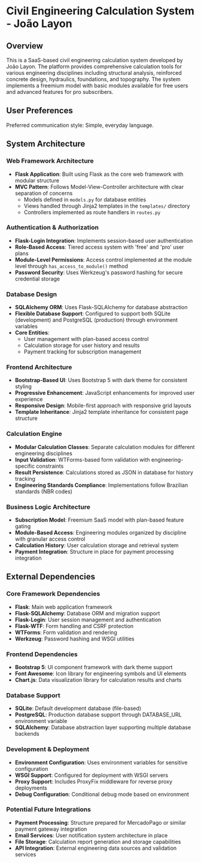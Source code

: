 # Civil Engineering Calculation System - João Layon

## Overview

This is a SaaS-based civil engineering calculation system developed by João Layon. The platform provides comprehensive calculation tools for various engineering disciplines including structural analysis, reinforced concrete design, hydraulics, foundations, and topography. The system implements a freemium model with basic modules available for free users and advanced features for pro subscribers.

## User Preferences

Preferred communication style: Simple, everyday language.

## System Architecture

### Web Framework Architecture
- **Flask Application**: Built using Flask as the core web framework with modular structure
- **MVC Pattern**: Follows Model-View-Controller architecture with clear separation of concerns
  - Models defined in `models.py` for database entities
  - Views handled through Jinja2 templates in the `templates/` directory
  - Controllers implemented as route handlers in `routes.py`

### Authentication & Authorization
- **Flask-Login Integration**: Implements session-based user authentication
- **Role-Based Access**: Tiered access system with 'free' and 'pro' user plans
- **Module-Level Permissions**: Access control implemented at the module level through `has_access_to_module()` method
- **Password Security**: Uses Werkzeug's password hashing for secure credential storage

### Database Design
- **SQLAlchemy ORM**: Uses Flask-SQLAlchemy for database abstraction
- **Flexible Database Support**: Configured to support both SQLite (development) and PostgreSQL (production) through environment variables
- **Core Entities**:
  - User management with plan-based access control
  - Calculation storage for user history and results
  - Payment tracking for subscription management

### Frontend Architecture
- **Bootstrap-Based UI**: Uses Bootstrap 5 with dark theme for consistent styling
- **Progressive Enhancement**: JavaScript enhancements for improved user experience
- **Responsive Design**: Mobile-first approach with responsive grid layouts
- **Template Inheritance**: Jinja2 template inheritance for consistent page structure

### Calculation Engine
- **Modular Calculation Classes**: Separate calculation modules for different engineering disciplines
- **Input Validation**: WTForms-based form validation with engineering-specific constraints
- **Result Persistence**: Calculations stored as JSON in database for history tracking
- **Engineering Standards Compliance**: Implementations follow Brazilian standards (NBR codes)

### Business Logic Architecture
- **Subscription Model**: Freemium SaaS model with plan-based feature gating
- **Module-Based Access**: Engineering modules organized by discipline with granular access control
- **Calculation History**: User calculation storage and retrieval system
- **Payment Integration**: Structure in place for payment processing integration

## External Dependencies

### Core Framework Dependencies
- **Flask**: Main web application framework
- **Flask-SQLAlchemy**: Database ORM and migration support
- **Flask-Login**: User session management and authentication
- **Flask-WTF**: Form handling and CSRF protection
- **WTForms**: Form validation and rendering
- **Werkzeug**: Password hashing and WSGI utilities

### Frontend Dependencies
- **Bootstrap 5**: UI component framework with dark theme support
- **Font Awesome**: Icon library for engineering symbols and UI elements
- **Chart.js**: Data visualization library for calculation results and charts

### Database Support
- **SQLite**: Default development database (file-based)
- **PostgreSQL**: Production database support through DATABASE_URL environment variable
- **SQLAlchemy**: Database abstraction layer supporting multiple database backends

### Development & Deployment
- **Environment Configuration**: Uses environment variables for sensitive configuration
- **WSGI Support**: Configured for deployment with WSGI servers
- **Proxy Support**: Includes ProxyFix middleware for reverse proxy deployments
- **Debug Configuration**: Conditional debug mode based on environment

### Potential Future Integrations
- **Payment Processing**: Structure prepared for MercadoPago or similar payment gateway integration
- **Email Services**: User notification system architecture in place
- **File Storage**: Calculation report generation and storage capabilities
- **API Integration**: External engineering data sources and validation services